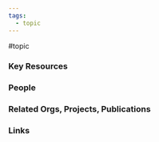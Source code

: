 ```yaml
---
tags:
  - topic
---
```

#topic

### Key Resources


### People


### Related Orgs, Projects, Publications


### Links
